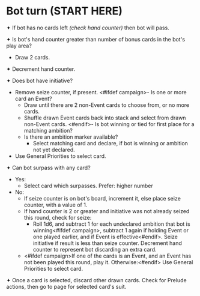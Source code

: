# Bot turn (START HERE)

✦ If bot has no cards left *(check hand counter)* then bot will pass.

✦ Is bot's hand counter greater than number of bonus cards in the bot's play area?

- Draw 2 cards.

✦ Decrement hand counter.

✦ Does bot have initiative?

- Remove seize counter, if present.
<#ifdef campaign>- Is one or more card an Event?
	- Draw until there are 2 non-Event cards to choose from, or no more cards.
	- Shuffle drawn Event cards back into stack and select from drawn non-Event cards.
<#endif>- Is bot winning or tied for first place for a matching ambition?
	- Is there an ambition marker available?
		- Select matching card and declare, if bot is winning or ambition not yet declared.
- Use General Priorities to select card.

✦ Can bot surpass with any card?

- Yes:
	- Select card which surpasses. Prefer: higher number
- No:
	- If seize counter is on bot's board, increment it, else place seize counter, with a value of 1.
	- If hand counter is 2 or greater and initiative was not already seized this round, check for seize:
		- Roll 1d6, and subtract 1 for each undeclared ambition that bot is winning<#ifdef campaign>, subtract 1 again if holding Event or one played earlier, and if Event is effective<#endif>. Seize initiative if result is less than seize counter. Decrement hand counter to represent bot discarding an extra card.
	- <#ifdef campaign>If one of the cards is an Event, and an Event has not been played this round, play it. Otherwise:<#endif> Use General Priorities to select card.

✦ Once a card is selected, discard other drawn cards. Check for Prelude actions, then go to page for selected card's suit.

<div class="pagebreak"> </div>
